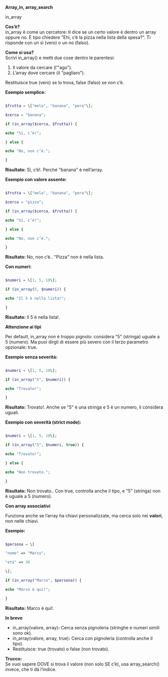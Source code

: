 **Array_in, array_search**

in_array

**Cos’è?**  
in_array è come un cercatore: ti dice se un certo valore è dentro un array oppure no. È tipo chiedere "Ehi, c’è la pizza nella lista della spesa?". Ti risponde con un sì (vero) o un no (falso).

**Come si usa?**  
Scrivi in_array() e metti due cose dentro le parentesi:

1. Il valore da cercare (l’"ago").
2. L’array dove cercare (il "pagliaro").

Restituisce true (vero) se lo trova, false (falso) se non c’è.

**Esempio semplice:**

```php

$frutta = \["mela", "banana", "pera"\];

$cerca = "banana";

if (in_array($cerca, $frutta)) {

echo "Sì, c’è!";

} else {

echo "No, non c’è.";

}
```

**Risultato:** Sì, c’è!. Perché "banana" è nell’array.

**Esempio con valore assente:**

```php

$frutta = \["mela", "banana", "pera"\];

$cerca = "pizza";

if (in_array($cerca, $frutta)) {

echo "Sì, c’è!";

} else {

echo "No, non c’è.";

}
```

**Risultato:** No, non c’è.. "Pizza" non è nella lista.

**Con numeri:**

```php

$numeri = \[1, 5, 10\];

if (in_array(5, $numeri)) {

echo "Il 5 è nella lista!";

}
```

**Risultato:** Il 5 è nella lista!.

**Attenzione ai tipi**

Per default, in_array non è troppo pignolo: considera "5" (stringa) uguale a 5 (numero). Ma puoi dirgli di essere più severo con il terzo parametro opzionale: true.

**Esempio senza severità:**

```php

$numeri = \[1, 5, 10\];

if (in_array("5", $numeri)) {

echo "Trovato!";

}
```

**Risultato:** Trovato!. Anche se "5" è una stringa e 5 è un numero, li considera uguali.

**Esempio con severità (strict mode):**

```php

$numeri = \[1, 5, 10\];

if (in_array("5", $numeri, true)) {

echo "Trovato!";

} else {

echo "Non trovato.";

}
```

**Risultato:** Non trovato.. Con true, controlla anche il tipo, e "5" (stringa) non è uguale a 5 (numero).

**Con array associativi**

Funziona anche se l’array ha chiavi personalizzate, ma cerca solo nei **valori**, non nelle chiavi.

**Esempio:**

```php

$persona = \[

"nome" => "Marco",

"età" => 30

\];

if (in_array("Marco", $persona)) {

echo "Marco è qui!";

}
```

**Risultato:** Marco è qui!.

**In breve**

- in_array(valore, array)**:** Cerca senza pignoleria (stringhe e numeri simili sono ok).
- in_array(valore, array, true)**:** Cerca con pignoleria (controlla anche il tipo).
- Restituisce: true (trovato) o false (non trovato).

**Trucco:**  
Se vuoi sapere DOVE si trova il valore (non solo SE c’è), usa array_search() invece, che ti dà l’indice.

